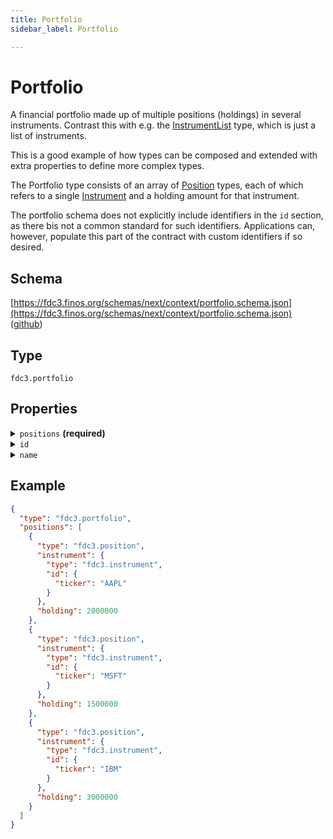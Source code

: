 ```yaml
---
title: Portfolio
sidebar_label: Portfolio

---
```


# Portfolio

A financial portfolio made up of multiple positions (holdings) in several instruments. Contrast this with e.g. the [InstrumentList](InstrumentList) type, which is just a list of instruments.

This is a good example of how types can be composed and extended with extra properties to define more complex types.

The Portfolio type consists of an array of [Position](Position) types, each of which refers to a single [Instrument](Instrument) and a holding amount for that instrument.

The portfolio schema does not explicitly include identifiers in the `id` section, as there bis not a common standard for such identifiers. Applications can, however, populate this part of the contract with custom identifiers if so desired.

## Schema

[https://fdc3.finos.org/schemas/next/context/portfolio.schema.json](https://fdc3.finos.org/schemas/next/context/portfolio.schema.json) ([github](https://github.com/finos/FDC3/tree/main/packages/fdc3-context/schemas/context/portfolio.schema.json))

## Type

`fdc3.portfolio`

## Properties

<details>
  <summary><code>positions</code> <strong>(required)</strong></summary>

**type**: `array`

<details>
  <summary><code>Items</code></summary>

**type**: [Position](Position)

</details>

The List of Positions which make up the Portfolio

</details>

<details>
  <summary><code>id</code></summary>

**type**: `object`

<details>
  <summary><code>Additional Properties</code></summary>

**type**: `string`

</details>

One or more identifiers that refer to the portfolio in an OMS, EMS or related system. Specific key names for systems are expected to be standardized in future.

</details>

<details>
  <summary><code>name</code></summary>

**type**: `string`

An optional human-readable name for the portfolio

</details>

## Example

```json
{
  "type": "fdc3.portfolio",
  "positions": [
    {
      "type": "fdc3.position",
      "instrument": {
        "type": "fdc3.instrument",
        "id": {
          "ticker": "AAPL"
        }
      },
      "holding": 2000000
    },
    {
      "type": "fdc3.position",
      "instrument": {
        "type": "fdc3.instrument",
        "id": {
          "ticker": "MSFT"
        }
      },
      "holding": 1500000
    },
    {
      "type": "fdc3.position",
      "instrument": {
        "type": "fdc3.instrument",
        "id": {
          "ticker": "IBM"
        }
      },
      "holding": 3000000
    }
  ]
}
```

